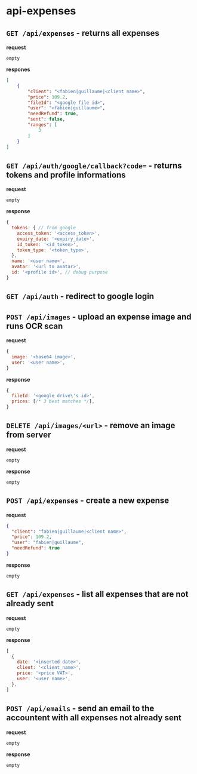 # api-expenses

## `GET /api/expenses` - returns all expenses
**request**

`empty`

**respones**

```json
[
    {
        "client": "<fabien|guillaume|<client name>",
        "price": 109.2,
        "fileId": "<google file id>",
        "user": "<fabien|guillaume>",
        "needRefund": true,
        "sent": false,
        "ranges": [
            3
        ]
    }
]
```

## `GET /api/auth/google/callback?code=` - returns tokens and profile informations
**request**

`empty`

**response**

```js
{
  tokens: { // from google
    access_token: '<access_token>',
    expiry_date: '<expiry_date>',
    id_token: '<id_token>',
    token_type: '<token_type>',
  },
  name: '<user name>',
  avatar: '<url to avatar>',
  id: '<profile id>', // debug purpose
}
```

## `GET /api/auth` - redirect to google login

## `POST /api/images` - upload an expense image and runs OCR scan
**request**
```js
{
  image: '<base64 image>',
  user: '<user name>',
}
```

**response**
```js
{
  fileId: '<google drive\'s id>',
  prices: [/* 3 best matches */],
}
```

## `DELETE /api/images/<url>` - remove an image from server
**request**

`empty`

**response**

`empty`

## `POST /api/expenses` - create a new expense
**request**
```json
{
  "client": "fabien|guillaume|<client name>",
  "price": 109.2,
  "user": "fabien|guillaume",
  "needRefund": true
}
```

**response**

`empty`

## `GET /api/expenses` - list all expenses that are not already sent
**request**

`empty`

**response**
```js
[
  {
    date: '<inserted date>',
    client: '<client_name>',
    price: '<price VAT>',
    user: '<user name>',
  },
]
```

## `POST /api/emails` - send an email to the accountent with all expenses not already sent
**request**

`empty`

**response**

`empty`
